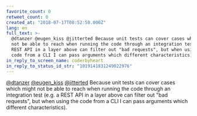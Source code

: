 ```yaml
---
favorite_count: 0
retweet_count: 0
created_at: "2018-07-17T08:52:50.000Z"
lang: en
full_text: >-
  @dtanzer @eugen_kiss @jitterted Because unit tests can cover cases which might
  not be able to reach when running the code through an integration test (e.g. a
  REST API in a layer above can filter out "bad requests", but when using the
  code from a CLI I can pass arguments which different characteristics).
in_reply_to_screen_name: coderbyheart
in_reply_to_status_id_str: "1019141831249022976"
---
```


[@dtanzer](https://twitter.com/dtanzer)
[@eugen_kiss](https://twitter.com/eugen_kiss)
[@jitterted](https://twitter.com/jitterted) Because unit tests can cover cases
which might not be able to reach when running the code through an integration
test (e.g. a REST API in a layer above can filter out "bad requests", but when
using the code from a CLI I can pass arguments which different characteristics).
